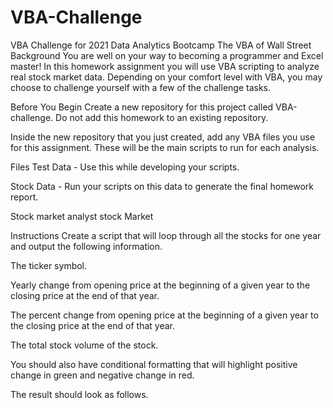 # VBA-Challenge
VBA Challenge for 2021 Data Analytics Bootcamp 
The VBA of Wall Street
Background
You are well on your way to becoming a programmer and Excel master! In this homework assignment you will use VBA scripting to analyze real stock market data. Depending on your comfort level with VBA, you may choose to challenge yourself with a few of the challenge tasks.

Before You Begin
Create a new repository for this project called VBA-challenge. Do not add this homework to an existing repository.

Inside the new repository that you just created, add any VBA files you use for this assignment. These will be the main scripts to run for each analysis.

Files
Test Data - Use this while developing your scripts.

Stock Data - Run your scripts on this data to generate the final homework report.

Stock market analyst
stock Market

Instructions
Create a script that will loop through all the stocks for one year and output the following information.

The ticker symbol.

Yearly change from opening price at the beginning of a given year to the closing price at the end of that year.

The percent change from opening price at the beginning of a given year to the closing price at the end of that year.

The total stock volume of the stock.

You should also have conditional formatting that will highlight positive change in green and negative change in red.

The result should look as follows.


